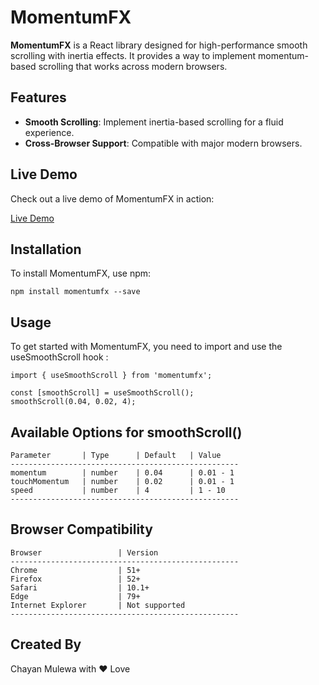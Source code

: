 # MomentumFX

**MomentumFX** is a React library designed for high-performance smooth scrolling with inertia effects. It provides a way to implement momentum-based scrolling that works across modern browsers.

## Features

- **Smooth Scrolling**: Implement inertia-based scrolling for a fluid experience.
- **Cross-Browser Support**: Compatible with major modern browsers.

## Live Demo

Check out a live demo of MomentumFX in action:

[Live Demo](https://momentumfx.vercel.app)

## Installation

To install MomentumFX, use npm:

```
npm install momentumfx --save

```

## Usage

To get started with MomentumFX, you need to import and use the useSmoothScroll hook : 

```
import { useSmoothScroll } from 'momentumfx';

const [smoothScroll] = useSmoothScroll();
smoothScroll(0.04, 0.02, 4);

```

## Available Options for smoothScroll()

```
Parameter	    | Type	    | Default	| Value
---------------------------------------------------
momentum	    | number	| 0.04	    | 0.01 - 1
touchMomentum   | number	| 0.02	    | 0.01 - 1
speed	        | number	| 4	        | 1 - 10
---------------------------------------------------
```

## Browser Compatibility

```
Browser                 | Version
---------------------------------------------------
Chrome                  | 51+
Firefox                 | 52+
Safari                  | 10.1+
Edge                    | 79+
Internet Explorer       | Not supported
---------------------------------------------------
```

## Created By

Chayan Mulewa with ❤️ Love
